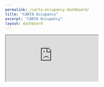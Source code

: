 ```yaml
---
permalink: /carta-occupancy-dashboard/
title: "CARTA Occupancy"
excerpt: "CARTA Occupancy"
layout: dashboard
---
```

<div class="container-fluid p-0 m-0">
  <iframe  class="iframe-placeholder"  src="http://carta.occupancy.smarttransit.ai/" onload="this.width=screen.width;this.height=screen.height;"></iframe>
</div>
